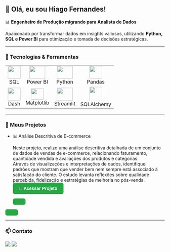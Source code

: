 ## 👋 Olá, eu sou Hiago Fernandes!

📊 **Engenheiro de Produção migrando para Analista de Dados**

Apaixonado por transformar dados em insights valiosos, utilizando **Python, SQL e Power BI** para otimização e tomada de decisões estratégicas.

---

### 🚀 Tecnologias & Ferramentas

<table>
  <tr>
    <td align="center"><img src="https://icones.pro/wp-content/uploads/2021/05/icone-base-donnees-orange.png" width="40" height="40"/><br>SQL</td>
    <td align="center"><img src="https://upload.wikimedia.org/wikipedia/commons/thumb/c/cf/New_Power_BI_Logo.svg/2048px-New_Power_BI_Logo.svg.png" width="50" height="40"/><br>Power BI</td>
    <td align="center"><img src="https://cdn.jsdelivr.net/gh/devicons/devicon/icons/python/python-original.svg" width="50" height="40"/><br>Python</td>
    <td align="center"><img src="https://cdn.jsdelivr.net/gh/devicons/devicon/icons/pandas/pandas-original.svg" width="40" height="40"/><br>Pandas</td>
  </tr>
  <tr>
    <td align="center"><img src="https://cdn-images-1.medium.com/v2/resize:fit:1200/1*4R9HdZXaBGLPD_xPoit7iA.png" width="40" height="40"/><br>Dash</td>
    <td align="center"><img src="https://upload.wikimedia.org/wikipedia/commons/thumb/8/84/Matplotlib_icon.svg/1200px-Matplotlib_icon.svg.png" width="40" height="35"/><br>Matplotlib</td>
    <td align="center"><img src="https://vectorseek.com/wp-content/uploads/2023/08/Streamlit-Logo-Vector.svg-.png" width="50" height="40"/><br>Streamlit</td>
    <td align="center"><img src="https://buildwithlayer.gallerycdn.vsassets.io/extensions/buildwithlayer/sqlalchemy-integration-expert-jyszg/0.0.13/1740523961608/Microsoft.VisualStudio.Services.Icons.Default" width="40" height="45"/><br>SQLAlchemy</td>
  </tr>
</table>

---
### 📁 Meus Projetos

 - 📊 Análise Descritiva de E-commerce
   
      Neste projeto, realizo uma análise descritiva detalhada de um conjunto de dados de vendas de e-commerce, relacionando faturamento, quantidade vendida e avaliações dos produtos e categorias.  
      Através de visualizações e interpretações de dados, identifiquei padrões que mostram que vender bem nem sempre está associado à satisfação do cliente. O estudo levanta reflexões sobre qualidade percebida,          fidelização e estratégias de melhoria no pós-venda.
<a href="https://github.com/Hiagofb/ANALISE_DESCRITIVA_ECOMERCE/blob/main/ANALISE_DESCRITIVA.ipynb" target="_blank" style="
  display: inline-block;
  padding: 10px 20px;
  background-color: #28a745;
  color: white;
  text-decoration: none;
  border-radius: 6px;
  font-weight: bold;
  font-family: sans-serif;
">
📁 Acessar Projeto
</a>

---

### 📫 Contato
<div style="display: inline-block"> 
  <a href="https://www.linkedin.com/in/hiago-fernandess/" target="_blank"><img src="https://img.shields.io/badge/-LinkedIn-%230077B5?style=for-the-badge&logo=linkedin&logoColor=white" target="_blank"></a> 
  <a href = "mailto:hiagof130[at]gmail.com"><img src="https://img.shields.io/badge/Gmail-D14836?style=for-the-badge&logo=gmail&logoColor=white" target="_blank"></a>  
</div>
